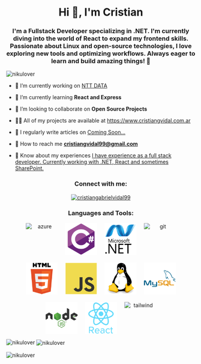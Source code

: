 <h1 align="center">Hi 👋, I'm Cristian</h1>
<h3 align="center">I'm a Fullstack Developer specializing in .NET. I'm currently diving into the world of React to expand my frontend skills. Passionate about Linux and open-source technologies, I love exploring new tools and optimizing workflows. Always eager to learn and build amazing things! 🚀</h3>

<p align="left"> <img src="https://komarev.com/ghpvc/?username=nikulover&label=Profile%20views&color=0e75b6&style=flat" alt="nikulover" /> </p>

- 🔭 I’m currently working on <a href="https://ar.nttdata.com/" target="_blank">NTT DATA</a>

- 🌱 I’m currently learning <strong>React and Express</strong>

- 👯 I’m looking to collaborate on <strong>Open Source Projects</strong>

- 👨‍💻 All of my projects are available at <a href="https://www.cristiangvidal.com.ar" target="_blank">https://www.cristiangvidal.com.ar</a>

- 📝 I regularly write articles on <a href="Coming Soon..." target="_blank">Coming Soon...</a>

- 📧 How to reach me <strong>cristiangvidal99@gmail.com</strong>

- 📄 Know about my experiences <a href="I have experience as a full stack developer. Currently working with .NET, React and sometimes SharePoint." target="_blank">I have experience as a full stack developer. Currently working with .NET, React and sometimes SharePoint.</a>

<h3 align="center">Connect with me:</h3>
<p align="center">
    <a href="https://linkedin.com/in/cristiangabrielvidal99" target="_blank">
        <img align="center" src="https://raw.githubusercontent.com/rahuldkjain/github-profile-readme-generator/master/src/images/icons/Social/linked-in-alt.svg" alt="cristiangabrielvidal99" height="40" width="50" />
    </a>
</p>

<h3 align="center">Languages and Tools:</h3>
<p align="center" style="display: flex; flex-wrap: wrap; justify-content: center; gap: 20px;">
    <img src="https://www.vectorlogo.zone/logos/microsoft_azure/microsoft_azure-icon.svg" alt="azure" width="85" height="85"/>
    <img src="https://raw.githubusercontent.com/devicons/devicon/master/icons/csharp/csharp-original.svg" alt="csharp" width="85" height="85"/>
    <img src="https://raw.githubusercontent.com/devicons/devicon/master/icons/dot-net/dot-net-original-wordmark.svg" alt="dotnet" width="85" height="85"/>
    <img src="https://www.vectorlogo.zone/logos/git-scm/git-scm-icon.svg" alt="git" width="85" height="85"/>
    <img src="https://raw.githubusercontent.com/devicons/devicon/master/icons/html5/html5-original-wordmark.svg" alt="html5" width="85" height="85"/>
    <img src="https://raw.githubusercontent.com/devicons/devicon/master/icons/javascript/javascript-original.svg" alt="javascript" width="85" height="85"/>
    <img src="https://raw.githubusercontent.com/devicons/devicon/master/icons/linux/linux-original.svg" alt="linux" width="85" height="85"/>
    <img src="https://raw.githubusercontent.com/devicons/devicon/master/icons/mysql/mysql-original-wordmark.svg" alt="mysql" width="85" height="85"/>
    <img src="https://raw.githubusercontent.com/devicons/devicon/master/icons/nodejs/nodejs-original-wordmark.svg" alt="nodejs" width="85" height="85"/>
    <img src="https://raw.githubusercontent.com/devicons/devicon/master/icons/react/react-original-wordmark.svg" alt="react" width="85" height="85"/>
    <img src="https://www.vectorlogo.zone/logos/tailwindcss/tailwindcss-icon.svg" alt="tailwind" width="85" height="85"/>
</p>

<p><img align="left" src="https://github-readme-stats.vercel.app/api/top-langs?username=nikulover&show_icons=true&locale=en&layout=compact" alt="nikulover" /></p>
<p>&nbsp;<img align="center" src="https://github-readme-stats.vercel.app/api?username=nikulover&show_icons=true&locale=en" alt="nikulover" /></p>
<p><img align="center" src="https://github-readme-streak-stats.herokuapp.com/?user=nikulover&" alt="nikulover" /></p>
